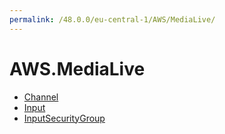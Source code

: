 ```yaml
---
permalink: /48.0.0/eu-central-1/AWS/MediaLive/
---
```


# AWS.MediaLive



* [Channel](Channel.md)
* [Input](Input.md)
* [InputSecurityGroup](InputSecurityGroup.md)
